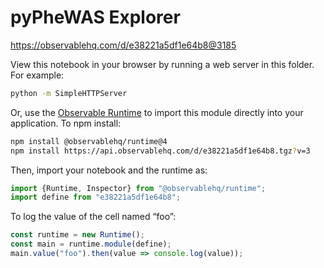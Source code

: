 # pyPheWAS Explorer

https://observablehq.com/d/e38221a5df1e64b8@3185

View this notebook in your browser by running a web server in this folder. For
example:

~~~sh
python -m SimpleHTTPServer
~~~

Or, use the [Observable Runtime](https://github.com/observablehq/runtime) to
import this module directly into your application. To npm install:

~~~sh
npm install @observablehq/runtime@4
npm install https://api.observablehq.com/d/e38221a5df1e64b8.tgz?v=3
~~~

Then, import your notebook and the runtime as:

~~~js
import {Runtime, Inspector} from "@observablehq/runtime";
import define from "e38221a5df1e64b8";
~~~

To log the value of the cell named “foo”:

~~~js
const runtime = new Runtime();
const main = runtime.module(define);
main.value("foo").then(value => console.log(value));
~~~
